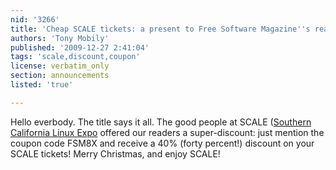 ```yaml
---
nid: '3266'
title: 'Cheap SCALE tickets: a present to Free Software Magazine''s readers'
authors: 'Tony Mobily'
published: '2009-12-27 2:41:04'
tags: 'scale,discount,coupon'
license: verbatim_only
section: announcements
listed: 'true'

---
```

Hello everbody. The title says it all. The good people at SCALE ([Southern California Linux Expo](http://www.socallinuxexpo.org/scale8x/) offered our readers a super-discount: just mention the coupon code FSM8X and receive a 40% (forty percent!) discount on your SCALE tickets!
Merry Christmas, and enjoy SCALE!